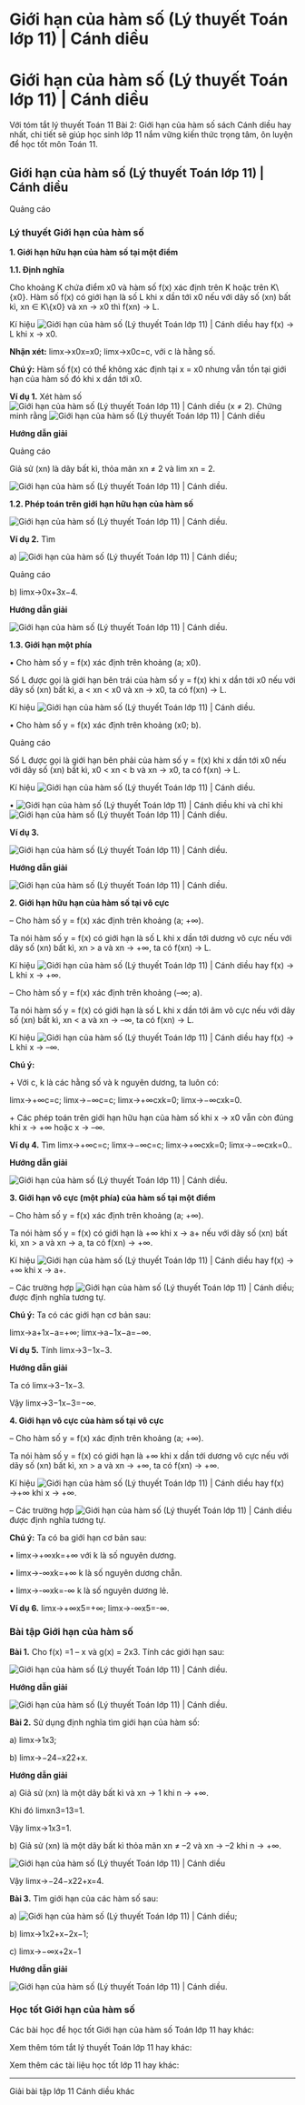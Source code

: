 # Giới hạn của hàm số (Lý thuyết Toán lớp 11) | Cánh diều

# Giới hạn của hàm số (Lý thuyết Toán lớp 11) | Cánh diều

Với tóm tắt lý thuyết Toán 11 Bài 2: Giới hạn của hàm số sách Cánh diều hay nhất, chi tiết sẽ giúp học sinh lớp 11 nắm vững kiến thức trọng tâm, ôn luyện để học tốt môn Toán 11.

## Giới hạn của hàm số (Lý thuyết Toán lớp 11) | Cánh diều

Quảng cáo

### **Lý thuyết Giới hạn của hàm số**

**1\. Giới hạn hữu hạn của hàm số tại một điểm**

**1.1. Định nghĩa**

Cho khoảng K chứa điểm x0 và hàm số f(x) xác định trên K hoặc trên K\\{x0}. Hàm số f(x) có giới hạn là số L khi x dần tới x0 nếu với dãy số (xn) bất kì, xn ∈ K\\{x0} và xn → x0 thì f(xn) → L.

Kí hiệu ![Giới hạn của hàm số \(Lý thuyết Toán lớp 11\) | Cánh diều](https://vietjack.com/toan-11-cd/images/ly-thuyet-bai-2-gioi-han-cua-ham-so.PNG) hay f(x) → L khi x → x0.

**Nhận xét:** limx→x0x=x0; limx→x0c=c, với c là hằng số.

**Chú ý:** Hàm số f(x) có thể không xác định tại x = x0 nhưng vẫn tồn tại giới hạn của hàm số đó khi x dần tới x0.

**Ví dụ 1.** Xét hàm số ![Giới hạn của hàm số \(Lý thuyết Toán lớp 11\) | Cánh diều](https://vietjack.com/toan-11-cd/images/ly-thuyet-bai-2-gioi-han-cua-ham-so-1.PNG) (x ≠ 2). Chứng minh rằng ![Giới hạn của hàm số \(Lý thuyết Toán lớp 11\) | Cánh diều](https://vietjack.com/toan-11-cd/images/ly-thuyet-bai-2-gioi-han-cua-ham-so-2.PNG)

**Hướng dẫn giải**

Quảng cáo

Giả sử (xn) là dãy bất kì, thỏa mãn xn ≠ 2 và lim xn = 2.

![Giới hạn của hàm số \(Lý thuyết Toán lớp 11\) | Cánh diều](https://vietjack.com/toan-11-cd/images/ly-thuyet-bai-2-gioi-han-cua-ham-so-3.PNG).

**1.2. Phép toán trên giới hạn hữu hạn của hàm số**

![Giới hạn của hàm số \(Lý thuyết Toán lớp 11\) | Cánh diều](https://vietjack.com/toan-11-cd/images/ly-thuyet-bai-2-gioi-han-cua-ham-so-4.PNG).

**Ví dụ 2.** Tìm 

a) ![Giới hạn của hàm số \(Lý thuyết Toán lớp 11\) | Cánh diều](https://vietjack.com/toan-11-cd/images/ly-thuyet-bai-2-gioi-han-cua-ham-so-5.PNG);

Quảng cáo

b) limx→0x+3x−4.

**Hướng dẫn giải**

![Giới hạn của hàm số \(Lý thuyết Toán lớp 11\) | Cánh diều](https://vietjack.com/toan-11-cd/images/ly-thuyet-bai-2-gioi-han-cua-ham-so-7.PNG).

**1.3. Giới hạn một phía**

• Cho hàm số y = f(x) xác định trên khoảng (a; x0).

Số L được gọi là giới hạn bên trái của hàm số y = f(x) khi x dần tới x0 nếu với dãy số (xn) bất kì, a < xn < x0 và xn → x0, ta có f(xn) → L.

Kí hiệu ![Giới hạn của hàm số \(Lý thuyết Toán lớp 11\) | Cánh diều](https://vietjack.com/toan-11-cd/images/ly-thuyet-bai-2-gioi-han-cua-ham-so-8.PNG).

• Cho hàm số y = f(x) xác định trên khoảng (x0; b).

Quảng cáo

Số L được gọi là giới hạn bên phải của hàm số y = f(x) khi x dần tới x0 nếu với dãy số (xn) bất kì, x0 < xn < b và xn → x0, ta có f(xn) → L.

Kí hiệu ![Giới hạn của hàm số \(Lý thuyết Toán lớp 11\) | Cánh diều](https://vietjack.com/toan-11-cd/images/ly-thuyet-bai-2-gioi-han-cua-ham-so-9.PNG).

• ![Giới hạn của hàm số \(Lý thuyết Toán lớp 11\) | Cánh diều](https://vietjack.com/toan-11-cd/images/ly-thuyet-bai-2-gioi-han-cua-ham-so-10.PNG) khi và chỉ khi ![Giới hạn của hàm số \(Lý thuyết Toán lớp 11\) | Cánh diều](https://vietjack.com/toan-11-cd/images/ly-thuyet-bai-2-gioi-han-cua-ham-so-11.PNG).

**Ví dụ 3.**

![Giới hạn của hàm số \(Lý thuyết Toán lớp 11\) | Cánh diều](https://vietjack.com/toan-11-cd/images/ly-thuyet-bai-2-gioi-han-cua-ham-so-12.PNG).

**Hướng dẫn giải**

![Giới hạn của hàm số \(Lý thuyết Toán lớp 11\) | Cánh diều](https://vietjack.com/toan-11-cd/images/ly-thuyet-bai-2-gioi-han-cua-ham-so-13.PNG).

**2\. Giới hạn hữu hạn của hàm số tại vô cực**

– Cho hàm số y = f(x) xác định trên khoảng (a; +∞).

Ta nói hàm số y = f(x) có giới hạn là số L khi x dần tới dương vô cực nếu với dãy số (xn) bất kì, xn > a và xn → +∞, ta có f(xn) → L.

Kí hiệu ![Giới hạn của hàm số \(Lý thuyết Toán lớp 11\) | Cánh diều](https://vietjack.com/toan-11-cd/images/ly-thuyet-bai-2-gioi-han-cua-ham-so-14.PNG) hay f(x) → L khi x → +∞.

– Cho hàm số y = f(x) xác định trên khoảng (–∞; a).

Ta nói hàm số y = f(x) có giới hạn là số L khi x dần tới âm vô cực nếu với dãy số (xn) bất kì, xn < a và xn → –∞, ta có f(xn) → L.

Kí hiệu ![Giới hạn của hàm số \(Lý thuyết Toán lớp 11\) | Cánh diều](https://vietjack.com/toan-11-cd/images/ly-thuyet-bai-2-gioi-han-cua-ham-so-15.PNG) hay f(x) → L khi x → –∞.

**Chú ý:**

\+ Với c, k là các hằng số và k nguyên dương, ta luôn có:

limx→+∞c=c; limx→−∞c=c; limx→+∞cxk=0; limx→−∞cxk=0.

\+ Các phép toán trên giới hạn hữu hạn của hàm số khi x → x0 vẫn còn đúng khi x → +∞ hoặc x → –∞.

**Ví dụ 4.** Tìm limx→+∞c=c; limx→−∞c=c; limx→+∞cxk=0; limx→−∞cxk=0..

**Hướng dẫn giải**

![Giới hạn của hàm số \(Lý thuyết Toán lớp 11\) | Cánh diều](https://vietjack.com/toan-11-cd/images/ly-thuyet-bai-2-gioi-han-cua-ham-so-16.PNG).

**3\. Giới hạn vô cực (một phía) của hàm số tại một điểm**

– Cho hàm số y = f(x) xác định trên khoảng (a; +∞).

Ta nói hàm số y = f(x) có giới hạn là +∞ khi x → a+ nếu với dãy số (xn) bất kì, xn > a và xn → a, ta có f(xn) → +∞.

Kí hiệu ![Giới hạn của hàm số \(Lý thuyết Toán lớp 11\) | Cánh diều](https://vietjack.com/toan-11-cd/images/ly-thuyet-bai-2-gioi-han-cua-ham-so-17.PNG) hay f(x) → +∞ khi x → a+.

– Các trường hợp ![Giới hạn của hàm số \(Lý thuyết Toán lớp 11\) | Cánh diều](https://vietjack.com/toan-11-cd/images/ly-thuyet-bai-2-gioi-han-cua-ham-so-18.PNG); được định nghĩa tương tự.

**Chú ý:** Ta có các giới hạn cơ bản sau:

limx→a+1x−a=+∞; limx→a−1x−a=−∞.

**Ví dụ 5.** Tính limx→3−1x−3.

**Hướng dẫn giải**

Ta có limx→3−1x−3.

Vậy limx→3−1x−3=−∞.

**4\. Giới hạn vô cực của hàm số tại vô cực**

– Cho hàm số y = f(x) xác định trên khoảng (a; +∞).

Ta nói hàm số y = f(x) có giới hạn là +∞ khi x dần tới dương vô cực nếu với dãy số (xn) bất kì, xn > a và xn → +∞, ta có f(xn) → +∞.

Kí hiệu ![Giới hạn của hàm số \(Lý thuyết Toán lớp 11\) | Cánh diều](https://vietjack.com/toan-11-cd/images/ly-thuyet-bai-2-gioi-han-cua-ham-so-19.PNG) hay f(x) →+∞ khi x → +∞.

– Các trường hợp ![Giới hạn của hàm số \(Lý thuyết Toán lớp 11\) | Cánh diều](https://vietjack.com/toan-11-cd/images/ly-thuyet-bai-2-gioi-han-cua-ham-so-20.PNG) được định nghĩa tương tự.

**Chú ý:** Ta có ba giới hạn cơ bản sau:

• limx→+∞xk=+∞ với k là số nguyên dương.

• limx→-∞xk=+∞ k là số nguyên dương chẵn.

• limx→-∞xk=-∞ k là số nguyên dương lẻ.

**Ví dụ 6.** limx→+∞x5=+∞; limx→-∞x5=-∞.

### **Bài tập Giới hạn của hàm số**

**Bài 1.** Cho f(x) =1 – x và g(x) = 2x3. Tính các giới hạn sau:

![Giới hạn của hàm số \(Lý thuyết Toán lớp 11\) | Cánh diều](https://vietjack.com/toan-11-cd/images/ly-thuyet-bai-2-gioi-han-cua-ham-so-21.PNG).

**Hướng dẫn giải**

![Giới hạn của hàm số \(Lý thuyết Toán lớp 11\) | Cánh diều](https://vietjack.com/toan-11-cd/images/ly-thuyet-bai-2-gioi-han-cua-ham-so-22.PNG).

**Bài 2.** Sử dụng định nghĩa tìm giới hạn của hàm số:

a) limx→1x3;

b) limx→−24−x22+x.

**Hướng dẫn giải**

a) Giả sử (xn) là một dãy bất kì và xn → 1 khi n → +∞.

Khi đó limxn3=13=1.

Vậy limx→1x3=1.

b) Giả sử (xn) là một dãy bất kì thỏa mãn xn ≠ –2 và xn → –2 khi n → +∞.

![Giới hạn của hàm số \(Lý thuyết Toán lớp 11\) | Cánh diều](https://vietjack.com/toan-11-cd/images/ly-thuyet-bai-2-gioi-han-cua-ham-so-23.PNG)

Vậy limx→−24−x22+x=4.

**Bài 3.** Tìm giới hạn của các hàm số sau:

a) ![Giới hạn của hàm số \(Lý thuyết Toán lớp 11\) | Cánh diều](https://vietjack.com/toan-11-cd/images/ly-thuyet-bai-2-gioi-han-cua-ham-so-24.PNG);

b) limx→1x2+x−2x−1;

c) limx→−∞x+2x−1

**Hướng dẫn giải**

![Giới hạn của hàm số \(Lý thuyết Toán lớp 11\) | Cánh diều](https://vietjack.com/toan-11-cd/images/ly-thuyet-bai-2-gioi-han-cua-ham-so-25.PNG).

### **Học tốt Giới hạn của hàm số**

Các bài học để học tốt Giới hạn của hàm số Toán lớp 11 hay khác:

Xem thêm tóm tắt lý thuyết Toán lớp 11 hay khác:

Xem thêm các tài liệu học tốt lớp 11 hay khác:

* * *

Giải bài tập lớp 11 Cánh diều khác
